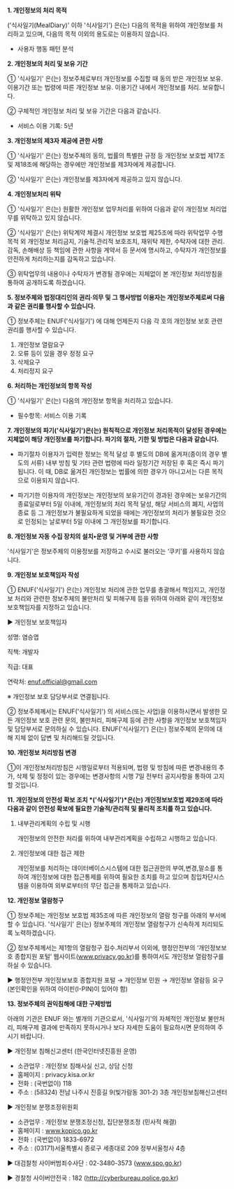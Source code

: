 **1. 개인정보의 처리 목적**

('식사일기(MealDiary)' 이하 '식사일기') 은(는) 다음의 목적을 위하여 개인정보를 처리하고 있으며, 다음의 목적 이외의 용도로는 이용하지 않습니다.

- 사용자 행동 패턴 분석



**2. 개인정보의 처리 및 보유 기간**

① '식사일기' 은(는) 정보주체로부터 개인정보를 수집할 때 동의 받은 개인정보 보유․ 이용기간 또는 법령에 따른 개인정보 보유․ 이용기간 내에서 개인정보를 처리․ 보유합니다.

② 구체적인 개인정보 처리 및 보유 기간은 다음과 같습니다.

- 서비스 이용 기록: 5년



**3. 개인정보의 제3자 제공에 관한 사항**

① '식사일기' 은(는) 정보주체의 동의, 법률의 특별한 규정 등 개인정보 보호법 제17조 및 제18조에 해당하는 경우에만 개인정보를 제3자에게 제공합니다.

② '식사일기' 은(는) 개인정보를 제3자에게 제공하고 있지 않습니다.



**4. 개인정보처리 위탁**

① '식사일기' 은(는) 원활한 개인정보 업무처리를 위하여 다음과 같이 개인정보 처리업무를 위탁하고 있지 않습니다.

② '식사일기' 은(는) 위탁계약 체결시 개인정보 보호법 제25조에 따라 위탁업무 수행목적 외 개인정보 처리금지, 기술적․관리적 보호조치, 재위탁 제한, 수탁자에 대한 관리․감독, 손해배상 등 책임에 관한 사항을 계약서 등 문서에 명시하고, 수탁자가 개인정보를 안전하게 처리하는지를 감독하고 있습니다.

③ 위탁업무의 내용이나 수탁자가 변경될 경우에는 지체없이 본 개인정보 처리방침을 통하여 공개하도록 하겠습니다.



**5. 정보주체와 법정대리인의 권리·의무 및 그 행사방법 이용자는 개인정보주체로써 다음과 같은 권리를 행사할 수 있습니다.**

① 정보주체는 ENUF('식사일기') 에 대해 언제든지 다음 각 호의 개인정보 보호 관련 권리를 행사할 수 있습니다.

1. 개인정보 열람요구
2. 오류 등이 있을 경우 정정 요구
3. 삭제요구
4. 처리정지 요구



**6. 처리하는 개인정보의 항목 작성** 

① '식사일기' 은(는) 다음의 개인정보 항목을 처리하고 있습니다.

- 필수항목: 서비스 이용 기록



**7. 개인정보의 파기('식사일기')은(는) 원칙적으로 개인정보 처리목적이 달성된 경우에는 지체없이 해당 개인정보를 파기합니다. 파기의 절차, 기한 및 방법은 다음과 같습니다.**

- 파기절차
  이용자가 입력한 정보는 목적 달성 후 별도의 DB에 옮겨져(종이의 경우 별도의 서류) 내부 방침 및 기타 관련 법령에 따라 일정기간 저장된 후 혹은 즉시 파기됩니다. 이 때, DB로 옮겨진 개인정보는 법률에 의한 경우가 아니고서는 다른 목적으로 이용되지 않습니다.

- 파기기한
  이용자의 개인정보는 개인정보의 보유기간이 경과된 경우에는 보유기간의 종료일로부터 5일 이내에, 개인정보의 처리 목적 달성, 해당 서비스의 폐지, 사업의 종료 등 그 개인정보가 불필요하게 되었을 때에는 개인정보의 처리가 불필요한 것으로 인정되는 날로부터 5일 이내에 그 개인정보를 파기합니다.



**8. 개인정보 자동 수집 장치의 설치•운영 및 거부에 관한 사항**

'식사일기'은 정보주체의 이용정보를 저장하고 수시로 불러오는 ‘쿠키’를 사용하지 않습니다.



**9. 개인정보 보호책임자 작성** 



① ENUF('식사일기') 은(는) 개인정보 처리에 관한 업무를 총괄해서 책임지고, 개인정보 처리와 관련한 정보주체의 불만처리 및 피해구제 등을 위하여 아래와 같이 개인정보 보호책임자를 지정하고 있습니다.

▶ 개인정보 보호책임자 

성명: 염승엽

직책: 개발자

직급: 대표

연락처: enuf.official@gmail.com

※ 개인정보 보호 담당부서로 연결됩니다.

② 정보주체께서는 ENUF('식사일기') 의 서비스(또는 사업)을 이용하시면서 발생한 모든 개인정보 보호 관련 문의, 불만처리, 피해구제 등에 관한 사항을 개인정보 보호책임자 및 담당부서로 문의하실 수 있습니다. ENUF('식사일기') 은(는) 정보주체의 문의에 대해 지체 없이 답변 및 처리해드릴 것입니다.



**10. 개인정보 처리방침 변경** 

①이 개인정보처리방침은 시행일로부터 적용되며, 법령 및 방침에 따른 변경내용의 추가, 삭제 및 정정이 있는 경우에는 변경사항의 시행 7일 전부터 공지사항을 통하여 고지할 것입니다.



**11. 개인정보의 안전성 확보 조치 \*('식사일기')\*은(는) 개인정보보호법 제29조에 따라 다음과 같이 안전성 확보에 필요한 기술적/관리적 및 물리적 조치를 하고 있습니다.**

1. 내부관리계획의 수립 및 시행

   개인정보의 안전한 처리를 위하여 내부관리계획을 수립하고 시행하고 있습니다.

2. 개인정보에 대한 접근 제한

   개인정보를 처리하는 데이터베이스시스템에 대한 접근권한의 부여,변경,말소를 통하여 개인정보에 대한 접근통제를 위하여 필요한 조치를 하고 있으며 침입차단시스템을 이용하여 외부로부터의 무단 접근을 통제하고 있습니다.



**12. 개인정보 열람청구**

① 정보주체는 개인정보 보호법 제35조에 따른 개인정보의 열람 청구를 아래의 부서에 할 수 있습니다. '식사일기' 은(는) 정보주체의 개인정보 열람청구가 신속하게 처리되도록 노력하겠습니다.


② 정보주체께서는 제1항의 열람청구 접수․처리부서 이외에, 행정안전부의 ‘개인정보보호 종합지원 포털’ 웹사이트(www.privacy.go.kr)를 통하여서도 개인정보 열람청구를 하실 수 있습니다.

▶ 행정안전부 개인정보보호 종합지원 포털 → 개인정보 민원 → 개인정보 열람등 요구 (본인확인을 위하여 아이핀(I-PIN)이 있어야 함)



**13. 정보주체의 권익침해에 대한 구제방법**

아래의 기관은 ENUF 와는 별개의 기관으로서, '식사일기'의 자체적인 개인정보 불만처리, 피해구제 결과에 만족하지 못하시거나 보다 자세한 도움이 필요하시면 문의하여 주시기 바랍니다.



▶ 개인정보 침해신고센터 (한국인터넷진흥원 운영) 

- 소관업무 : 개인정보 침해사실 신고, 상담 신청 
- 홈페이지 : privacy.kisa.or.kr 
- 전화 : (국번없이) 118 
- 주소 : (58324) 전남 나주시 진흥길 9(빛가람동 301-2) 3층 개인정보침해신고센터 

▶ 개인정보 분쟁조정위원회 

- 소관업무 : 개인정보 분쟁조정신청, 집단분쟁조정 (민사적 해결) 
- 홈페이지 : www.kopico.go.kr 
- 전화 : (국번없이) 1833-6972 
- 주소 : (03171)서울특별시 종로구 세종대로 209 정부서울청사 4층 

▶ 대검찰청 사이버범죄수사단 : 02-3480-3573 (www.spo.go.kr)

▶ 경찰청 사이버안전국 : 182 (http://cyberbureau.police.go.kr)
